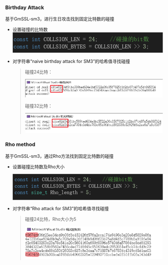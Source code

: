 ### Birthday Attack

基于GmSSL-sm3，进行生日攻击找到固定比特数的碰撞

- 设置碰撞的比特数
![image](https://github.com/WTYTW/SDU-2022-CryptoProject/blob/main/picture/image-20220729222354390.png)


- 对字符串“naive birthday attack for SM3”的哈希值寻找碰撞

  >碰撞24比特：
  >
  >![image](https://github.com/WTYTW/SDU-2022-CryptoProject/blob/main/picture/Snipaste_2022-07-29_23-26-23.png)
  >
  >碰撞32比特：
  >
  >![image](https://github.com/WTYTW/SDU-2022-CryptoProject/blob/main/picture/Snipaste_2022-07-29_23-24-45.png)

### Rho method

基于GmSSL-sm3，通过Rho方法找到固定比特数的碰撞

- 设置碰撞比特数及Rho大小

  ![image](https://github.com/WTYTW/SDU-2022-CryptoProject/blob/main/picture/Snipaste_2022-07-29_23-49-58.png)

- 对字符串“Rho attack for SM3”的哈希值寻找碰撞

  >碰撞24比特，Rho大小为5
  >
  >![image](https://github.com/WTYTW/SDU-2022-CryptoProject/blob/main/picture/Snipaste_2022-07-30_00-01-31.png)

